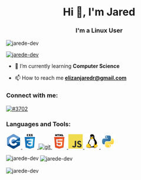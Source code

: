 <h1 align="center">Hi 👋, I'm Jared</h1>
<h3 align="center">I'm a Linux User</h3>

<p align="left"> <img src="https://komarev.com/ghpvc/?username=jarede-dev&label=Profile%20views&color=0e75b6&style=flat" alt="jarede-dev" /> </p>

<p align="left"> <a href="https://github.com/ryo-ma/github-profile-trophy"><img src="https://github-profile-trophy.vercel.app/?username=jarede-dev" alt="jarede-dev" /></a> </p>

- 🌱 I’m currently learning **Computer Science**

- 📫 How to reach me **elizanjaredr@gmail.com**

<h3 align="left">Connect with me:</h3>
<p align="left">
<a href="https://discord.gg/#3702" target="blank"><img align="center" src="https://raw.githubusercontent.com/rahuldkjain/github-profile-readme-generator/master/src/images/icons/Social/discord.svg" alt="#3702" height="30" width="40" /></a>
</p>

<h3 align="left">Languages and Tools:</h3>
<p align="left"> <a href="https://www.w3schools.com/cpp/" target="_blank" rel="noreferrer"> <img src="https://raw.githubusercontent.com/devicons/devicon/master/icons/cplusplus/cplusplus-original.svg" alt="cplusplus" width="40" height="40"/> </a> <a href="https://www.w3schools.com/css/" target="_blank" rel="noreferrer"> <img src="https://raw.githubusercontent.com/devicons/devicon/master/icons/css3/css3-original-wordmark.svg" alt="css3" width="40" height="40"/> </a> <a href="https://git-scm.com/" target="_blank" rel="noreferrer"> <img src="https://www.vectorlogo.zone/logos/git-scm/git-scm-icon.svg" alt="git" width="40" height="40"/> </a> <a href="https://www.w3.org/html/" target="_blank" rel="noreferrer"> <img src="https://raw.githubusercontent.com/devicons/devicon/master/icons/html5/html5-original-wordmark.svg" alt="html5" width="40" height="40"/> </a> <a href="https://developer.mozilla.org/en-US/docs/Web/JavaScript" target="_blank" rel="noreferrer"> <img src="https://raw.githubusercontent.com/devicons/devicon/master/icons/javascript/javascript-original.svg" alt="javascript" width="40" height="40"/> </a> <a href="https://www.linux.org/" target="_blank" rel="noreferrer"> <img src="https://raw.githubusercontent.com/devicons/devicon/master/icons/linux/linux-original.svg" alt="linux" width="40" height="40"/> </a> <a href="https://www.python.org" target="_blank" rel="noreferrer"> <img src="https://raw.githubusercontent.com/devicons/devicon/master/icons/python/python-original.svg" alt="python" width="40" height="40"/> </a> </p>

<p><img align="left" src="https://github-readme-stats.vercel.app/api/top-langs?username=jarede-dev&show_icons=true&locale=en&layout=compact" alt="jarede-dev" /></p>

<p>&nbsp;<img align="center" src="https://github-readme-stats.vercel.app/api?username=jarede-dev&show_icons=true&locale=en" alt="jarede-dev" /></p>

<p><img align="center" src="https://github-readme-streak-stats.herokuapp.com/?user=jarede-dev&" alt="jarede-dev" /></p>
